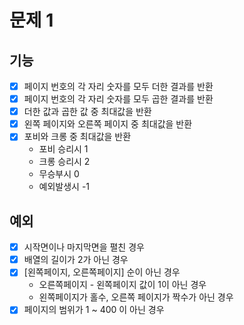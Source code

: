 # 문제 1 

## 기능

* [x] 페이지 번호의 각 자리 숫자를 모두 더한 결과를 반환
* [x] 페이지 번호의 각 자리 숫자를 모두 곱한 결과를 반환
* [x] 더한 값과 곱한 값 중 최대값을 반환
* [x] 왼쪽 페이지와 오른쪽 페이지 중 최대값을 반환
* [x] 포비와 크롱 중 최대값을 반환
  * 포비 승리시 1
  * 크롱 승리시 2
  * 무승부시 0
  * 예외발생시 -1

## 예외

* [x] 시작면이나 마지막면을 펼친 경우
* [x] 배열의 길이가 2가 아닌 경우
* [x] [왼쪽페이지, 오른쪽페이지] 순이 아닌 경우
  * 오른쪽페이지 - 왼쪽페이지 값이 1이 아닌 경우
  * 왼쪽페이지가 홀수, 오른쪽 페이지가 짝수가 아닌 경우
* [x] 페이지의 범위가 1 ~ 400 이 아닌 경우